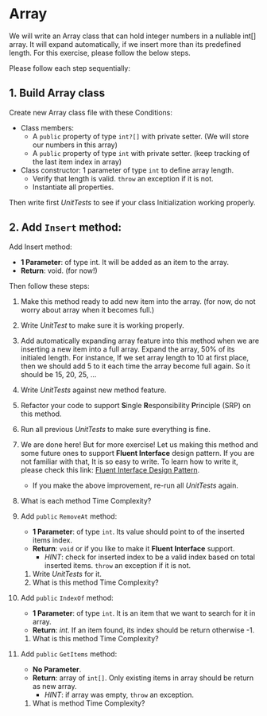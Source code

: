 # Array
We will write an Array class that can hold integer numbers in a nullable int[] array. It will expand automatically, if we insert more than its predefined length. For this exercise, please follow the below steps. 

Please follow each step sequentially:

## 1. Build Array class
Create new Array class file with these Conditions:
- Class members:
  - A `public` property of type `int?[]` with private setter. (We will store our numbers in this array)
  - A `public` property of type `int` with private setter. (keep tracking of the last item index in array)
- Class constructor: 1 parameter of type `int` to define array length.
  - Verify that length is valid. `throw` an exception if it is not.
  - Instantiate all properties.

Then write first *UnitTests* to see if your class Initialization working properly.

## 2. Add `Insert` method:
Add Insert method:
   - **1 Parameter**: of type int. It will be added as an item to the array.
   - **Return**: void. (for now!)

Then follow these steps:
   1. Make this method ready to add new item into the array. (for now, do not worry about array when it becomes full.)
   2. Write *UnitTest* to make sure it is working properly.
   3. Add automatically expanding array feature into this method when we are inserting a new item into a full array. Expand the array, 50% of its initialed length. For instance, If we set array length to 10 at first place, then we should add 5 to it each time the array become full again. So it should be 15, 20, 25, ...
   4. Write *UnitTests* against new method feature.
   5. Refactor your code to support **S**ingle **R**esponsibility **P**rinciple (SRP) on this method.
   6. Run all previous *UnitTests* to make sure everything is fine.
   7. We are done here! But for more exercise! Let us making this method and some future ones to support **Fluent Interface** design pattern. If you are not familiar with that, It is so easy to write. To learn how to write it, please check this link: [Fluent Interface Design Pattern](https://dotnettutorials.net/lesson/fluent-interface-design-pattern/).
      - If you make the above improvement, re-run all *UnitTests* again.
   8. What is each method Time Complexity?

3. Add `public` `RemoveAt` method:
   - **1 Parameter**: of type `int`. Its value should point to of the inserted items index.
   - **Return**: `void` or if you like to make it **Fluent Interface** support.
     - *HINT*: check for inserted index to be a valid index based on total inserted items. `throw` an exception if it is not.
   1. Write *UnitTests* for it.
   2. What is this method Time Complexity?

4. Add `public` `IndexOf` method:
   - **1 Parameter**: of type `int`.  It is an item that we want to search for it in array.
   - **Return**: *int*. If an item found, its index should be return otherwise -1.
   1. What is this method Time Complexity?

5. Add `public` `GetItems` method:
   - **No Parameter**.
   - **Return**: array of `int[]`. Only existing items in array should be return as new array.
     - *HINT*: if array was empty, `throw` an exception.
   1. What is method Time Complexity?
